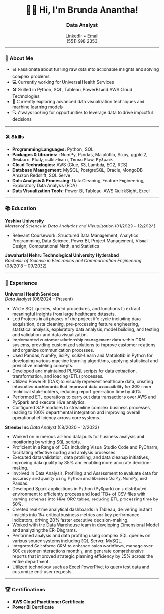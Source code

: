 <h1 align="center">👩‍💻 Hi, I'm Brunda Anantha!</h1>
<h3 align="center">Data Analyst</h3>

<p align="center">
  <a href="https://linkedin.com/in/brunda08anantha">LinkedIn</a> •
  <a href="mailto:brundaanantha1@gmail.com">Email</a> 
  <br> (551) 998 2353  
</p>

---

### 🌟 **About Me**  


- 📊 Passionate about turning raw data into actionable insights and solving complex problems
- 💻 Currently working for Universal Health Services
- 🛠️ Skilled in Python, SQL, Tableau, PowerBI and AWS Cloud Technologies
- 🌱 Currently exploring advanced data visualization techniques and machine learning models
- 🔍 Always looking for opportunities to leverage data to drive impactful decisions

---

### 🛠️ **Skills**  

- **Programming Languages:** Python , SQL
- **Packages & Libraries:** : NumPy, Pandas, Matplotlib, Scipy, ggplot2, Seaborn, Plotly, scikit-learn, TensorFlow, PySpark 
- **Cloud Technologies:** AWS (Glue, S3, Lambda, EC2, RDS) 
- **Database Management:** MySQL, PostgreSQL, Oracle, MongoDB, Amazon Redshift, SQL Serve
- **Data Analysis & Processing:** Data Cleaning, Feature Engineering, Exploratory Data Analysis (EDA)  
- **Data Visualization Tools:** Power BI, Tableau, AWS QuickSight, Excel  

---

### 📚 **Education**  

**Yeshiva University**  
*Master of Science in Data Analytics and Visualization* (01/2023 – 12/2024)  
- Relevant Coursework: Structured Data Management, Analytics Programming, Data Science, Power BI, Project Management, Visual Design, Computational Math, and Statistics  

**Jawaharlal Nehru Technological University Hyderabad**  
*Bachelor of Science in Electronics and Communication Engineering* (08/2018 – 09/2022)  

---

### 💼 **Experience**  

**Universal Health Services**  
*Data Analyst* (06/2024 – Present)  
- Wrote SQL queries, stored procedures, and functions to extract meaningful insights from large healthcare datasets.
- Led Projects in all phases of the project life cycle including data acquisition, data cleaning, pre-processing feature engineering, statistical analysis, exploratory data analysis, model building, and testing and validation, and data visualization.
- Implemented customer relationship management data within CRM systems, providing customized solutions to improve customer relations and organize communication processes.
- Used Pandas, NumPy, SciPy, scikit-Learn and Matplotlib in Python for developing various machine learning algorithms, applying statistical and predictive modeling concepts.
- Developed and maintained PL/SQL scripts for data extraction, transformation, and loading (ETL) processes.
- Utilized Power BI (DAX) to visually represent healthcare data, creating interactive dashboards that improved data accessibility for 200+ non-technical stakeholders, reducing report generation time by 40%.
- Performed ETL operations to carry out data transactions over AWS and PySpark and execute Hive analytics.
- Configured SAP modules to streamline complex business processes, leading to 100% departmental integration and improving overall operational efficiency across core systems.  

**Streebo Inc**
*Data Analyst* (08/2020 – 12/2023)  
- Worked on numerous ad-hoc data pulls for business analysis and monitoring by writing SQL scripts.
- Proficient in a Range of IDEs including Visual Studio Code and PyCharm, facilitating effective coding and analysis processes.
- Executed data validation, data profiling, and data cleanup initiatives, improving data quality by 35% and enabling more accurate decision-making.
- Involved in Data Analysis, Profiling, and Assessment to evaluate data for accuracy and quality using Python and libraries SciPy, NumPy, and Pandas.
- Developed Spark applications in Python (PySpark) on a distributed environment to efficiently process and load 1TB+ of CSV files with varying schemas into Hive ORC tables, reducing ETL processing time by 50%.
- Created real-time analytical dashboards in Tableau, delivering instant insights into 15+ critical business metrics and key performance indicators, driving 20% faster executive decision-making.
- Worked with the Data Warehouse team in developing Dimensional Model and analyzing the ER-Diagrams.
- Performed analysis and data profiling using complex SQL queries on various source systems including SQL Server, MySQL.
- Integrated Salesforce CRM to enhance sales workflows, manage over 500 customer interactions monthly, and generate comprehensive reports that improved strategic planning efficiency by 25% across the entire department.
- Utilized technology such as Excel PowerPivot to query test data and customize end-user requests. 

---

### 🏆 **Certifications**  

- **AWS Cloud Practitioner Certificate**  
- **Power BI Certificate**  
